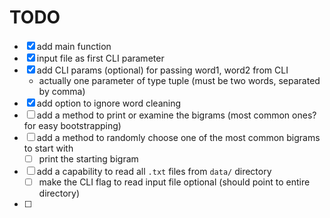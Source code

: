 # TODO

- [x] add main function
- [x] input file as first CLI parameter
- [x] add CLI params (optional) for passing word1, word2 from CLI
    - actually one parameter of type tuple (must be two words, separated by comma)
- [x] add option to ignore word cleaning
- [ ] add a method to print or examine the bigrams (most common ones? for easy bootstrapping)
- [ ] add a method to randomly choose one of the most common bigrams to start with
    - [ ] print the starting bigram
- [ ] add a capability to read all `.txt` files from `data/` directory
    - [ ] make the CLI flag to read input file optional (should point to entire directory)
- [ ]
